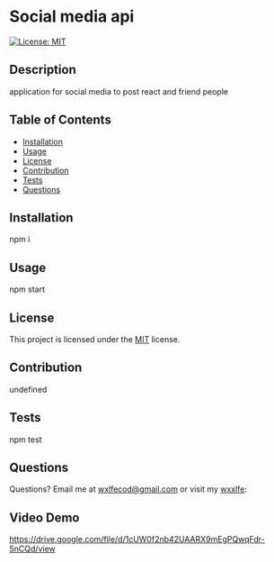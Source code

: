 # Social media api
[![License: MIT](https://img.shields.io/badge/License-MIT-yellow.svg)](https://opensource.org/licenses/MIT)
## Description
application for social media to post react and friend people
## Table of Contents
* [Installation](#installation)
* [Usage](#usage)
* [License](#license)
* [Contribution](#contribution)
* [Tests](#tests)
* [Questions](#questions)
     
## Installation
npm i
  
## Usage
npm start
  
## License
This project is licensed under the [MIT](https://opensource.org/licenses/MIT) license.
  
## Contribution
undefined
  
## Tests
npm test
  
## Questions
Questions?  Email me at wxlfecod@gmail.com or visit my [wxxlfe](GitHub):

## Video Demo
https://drive.google.com/file/d/1cUW0f2nb42UAARX9mEgPQwqFdr-5nCQd/view